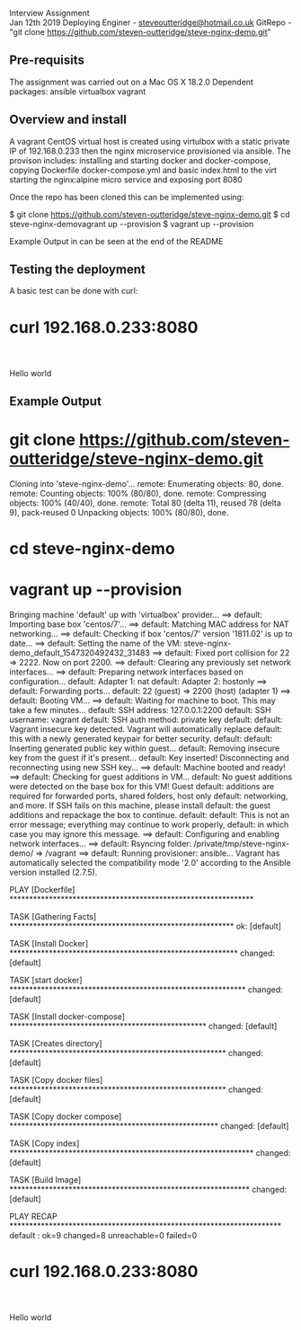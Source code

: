 Interview Assignment  
Jan 12th 2019 
Deploying Enginer - steveoutteridge@hotmail.co.uk 
GitRepo -  "git clone https://github.com/steven-outteridge/steve-nginx-demo.git"  


Pre-requisits
-------------
The assignment was carried out on a Mac OS X 18.2.0
Dependent packages: 
 ansible 
 virtualbox 
 vagrant 


Overview and install  
--------------------

A vagrant CentOS virtual host is created using virtulbox with a static private IP of 192.168.0.233 then the nginx microservice provisioned via ansible.
The provison includes:
 installing and starting docker and docker-compose, 
 copying Dockerfile docker-compose.yml and basic index.html to the virt
 starting the nginx:alpine micro service and exposing port 8080

Once the repo has been cloned this can be implemented using:

$ git clone https://github.com/steven-outteridge/steve-nginx-demo.git
$ cd steve-nginx-demovagrant up --provision
$ vagrant up --provision

Example Output in can be seen at the end of the README

Testing the deployment
----------------------

A basic test can be done with curl:

 # curl 192.168.0.233:8080
 <html>
 <header><title>Steve Outteridge</title></header>
 <body>
 Hello world
 </body>
 </html>



Example Output
--------------

# git clone https://github.com/steven-outteridge/steve-nginx-demo.git
Cloning into 'steve-nginx-demo'...
remote: Enumerating objects: 80, done.
remote: Counting objects: 100% (80/80), done.
remote: Compressing objects: 100% (40/40), done.
remote: Total 80 (delta 11), reused 78 (delta 9), pack-reused 0
Unpacking objects: 100% (80/80), done.

# cd steve-nginx-demo

# vagrant up --provision
Bringing machine 'default' up with 'virtualbox' provider...
==> default: Importing base box 'centos/7'...
==> default: Matching MAC address for NAT networking...
==> default: Checking if box 'centos/7' version '1811.02' is up to date...
==> default: Setting the name of the VM: steve-nginx-demo_default_1547320492432_31483
==> default: Fixed port collision for 22 => 2222. Now on port 2200.
==> default: Clearing any previously set network interfaces...
==> default: Preparing network interfaces based on configuration...
    default: Adapter 1: nat
    default: Adapter 2: hostonly
==> default: Forwarding ports...
    default: 22 (guest) => 2200 (host) (adapter 1)
==> default: Booting VM...
==> default: Waiting for machine to boot. This may take a few minutes...
    default: SSH address: 127.0.0.1:2200
    default: SSH username: vagrant
    default: SSH auth method: private key
    default: 
    default: Vagrant insecure key detected. Vagrant will automatically replace
    default: this with a newly generated keypair for better security.
    default: 
    default: Inserting generated public key within guest...
    default: Removing insecure key from the guest if it's present...
    default: Key inserted! Disconnecting and reconnecting using new SSH key...
==> default: Machine booted and ready!
==> default: Checking for guest additions in VM...
    default: No guest additions were detected on the base box for this VM! Guest
    default: additions are required for forwarded ports, shared folders, host only
    default: networking, and more. If SSH fails on this machine, please install
    default: the guest additions and repackage the box to continue.
    default: 
    default: This is not an error message; everything may continue to work properly,
    default: in which case you may ignore this message.
==> default: Configuring and enabling network interfaces...
==> default: Rsyncing folder: /private/tmp/steve-nginx-demo/ => /vagrant
==> default: Running provisioner: ansible...
Vagrant has automatically selected the compatibility mode '2.0'
according to the Ansible version installed (2.7.5).

PLAY [Dockerfile] **************************************************************

TASK [Gathering Facts] *********************************************************
ok: [default]

TASK [Install Docker] **********************************************************
changed: [default]

TASK [start docker] ************************************************************
changed: [default]

TASK [Install docker-compose] **************************************************
changed: [default]

TASK [Creates directory] *******************************************************
changed: [default]

TASK [Copy docker files] *******************************************************
changed: [default]

TASK [Copy docker compose] *****************************************************
changed: [default]

TASK [Copy index] **************************************************************
	changed: [default]

TASK [Build Image] *************************************************************
changed: [default]

PLAY RECAP *********************************************************************
default                    : ok=9    changed=8    unreachable=0    failed=0   



# curl 192.168.0.233:8080
<html>
<header><title>Steve Outteridge</title></header>
<body>
Hello world
</body>
</html>

